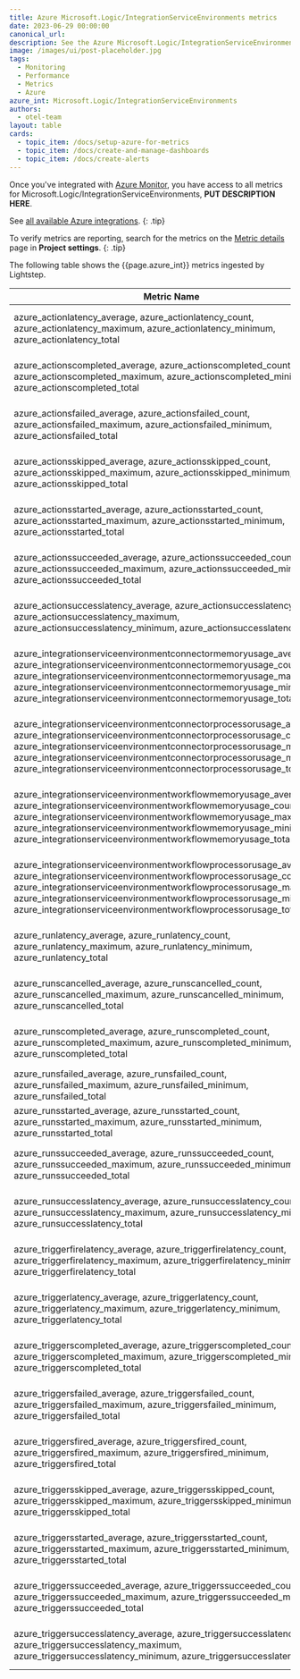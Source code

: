 ```yaml
---
title: Azure Microsoft.Logic/IntegrationServiceEnvironments metrics
date: 2023-06-29 00:00:00
canonical_url:
description: See the Azure Microsoft.Logic/IntegrationServiceEnvironments metrics ingested by Lightstep Observability
image: /images/ui/post-placeholder.jpg
tags:
  - Monitoring
  - Performance
  - Metrics
  - Azure
azure_int: Microsoft.Logic/IntegrationServiceEnvironments
authors:
  - otel-team
layout: table
cards:
  - topic_item: /docs/setup-azure-for-metrics
  - topic_item: /docs/create-and-manage-dashboards
  - topic_item: /docs/create-alerts
---
```

Once you've integrated with [Azure Monitor](/docs/setup-azure-for-metrics), you have access to all metrics for Microsoft.Logic/IntegrationServiceEnvironments, **PUT DESCRIPTION HERE**. 

See [all available Azure integrations](/docs/azure-metrics).
{: .tip}

To verify metrics are reporting, search for the metrics on the [Metric details](/docs/manage-metric-details) page in **Project settings**.
{: .tip}

The following table shows the {{page.azure_int}} metrics ingested by Lightstep.
<table class="table-aws">
<colgroup><col span="1" style="width: 35%;" /><col span="1" style="width: 15%;" /><col span="1" style="width: 35%;" /></colgroup>
  <thead>
    <th>Metric Name</th>
    <th>Unit</th>
    <th>Description</th>
  </thead>
  <tr>
    <td>azure_actionlatency_average, azure_actionlatency_count, azure_actionlatency_maximum, azure_actionlatency_minimum, azure_actionlatency_total</td>
    <td>Seconds</td>
    <td>Latency of completed workflow actions.</td>
  </tr>
  <tr>
    <td>azure_actionscompleted_average, azure_actionscompleted_count, azure_actionscompleted_maximum, azure_actionscompleted_minimum, azure_actionscompleted_total</td>
    <td>Count</td>
    <td>Number of workflow actions completed.</td>
  </tr>
  <tr>
    <td>azure_actionsfailed_average, azure_actionsfailed_count, azure_actionsfailed_maximum, azure_actionsfailed_minimum, azure_actionsfailed_total</td>
    <td>Count</td>
    <td>Number of workflow actions failed.</td>
  </tr>
  <tr>
    <td>azure_actionsskipped_average, azure_actionsskipped_count, azure_actionsskipped_maximum, azure_actionsskipped_minimum, azure_actionsskipped_total</td>
    <td>Count</td>
    <td>Number of workflow actions skipped.</td>
  </tr>
  <tr>
    <td>azure_actionsstarted_average, azure_actionsstarted_count, azure_actionsstarted_maximum, azure_actionsstarted_minimum, azure_actionsstarted_total</td>
    <td>Count</td>
    <td>Number of workflow actions started.</td>
  </tr>
  <tr>
    <td>azure_actionssucceeded_average, azure_actionssucceeded_count, azure_actionssucceeded_maximum, azure_actionssucceeded_minimum, azure_actionssucceeded_total</td>
    <td>Count</td>
    <td>Number of workflow actions succeeded.</td>
  </tr>
  <tr>
    <td>azure_actionsuccesslatency_average, azure_actionsuccesslatency_count, azure_actionsuccesslatency_maximum, azure_actionsuccesslatency_minimum, azure_actionsuccesslatency_total</td>
    <td>Seconds</td>
    <td>Latency of succeeded workflow actions.</td>
  </tr>
  <tr>
    <td>azure_integrationserviceenvironmentconnectormemoryusage_average, azure_integrationserviceenvironmentconnectormemoryusage_count, azure_integrationserviceenvironmentconnectormemoryusage_maximum, azure_integrationserviceenvironmentconnectormemoryusage_minimum, azure_integrationserviceenvironmentconnectormemoryusage_total</td>
    <td>Percent</td>
    <td>Connector memory usage for integration service environment.</td>
  </tr>
  <tr>
    <td>azure_integrationserviceenvironmentconnectorprocessorusage_average, azure_integrationserviceenvironmentconnectorprocessorusage_count, azure_integrationserviceenvironmentconnectorprocessorusage_maximum, azure_integrationserviceenvironmentconnectorprocessorusage_minimum, azure_integrationserviceenvironmentconnectorprocessorusage_total</td>
    <td>Percent</td>
    <td>Connector processor usage for integration service environment.</td>
  </tr>
  <tr>
    <td>azure_integrationserviceenvironmentworkflowmemoryusage_average, azure_integrationserviceenvironmentworkflowmemoryusage_count, azure_integrationserviceenvironmentworkflowmemoryusage_maximum, azure_integrationserviceenvironmentworkflowmemoryusage_minimum, azure_integrationserviceenvironmentworkflowmemoryusage_total</td>
    <td>Percent</td>
    <td>Workflow memory usage for integration service environment.</td>
  </tr>
  <tr>
    <td>azure_integrationserviceenvironmentworkflowprocessorusage_average, azure_integrationserviceenvironmentworkflowprocessorusage_count, azure_integrationserviceenvironmentworkflowprocessorusage_maximum, azure_integrationserviceenvironmentworkflowprocessorusage_minimum, azure_integrationserviceenvironmentworkflowprocessorusage_total</td>
    <td>Percent</td>
    <td>Workflow processor usage for integration service environment.</td>
  </tr>
  <tr>
    <td>azure_runlatency_average, azure_runlatency_count, azure_runlatency_maximum, azure_runlatency_minimum, azure_runlatency_total</td>
    <td>Seconds</td>
    <td>Latency of completed workflow runs.</td>
  </tr>
  <tr>
    <td>azure_runscancelled_average, azure_runscancelled_count, azure_runscancelled_maximum, azure_runscancelled_minimum, azure_runscancelled_total</td>
    <td>Count</td>
    <td>Number of workflow runs cancelled.</td>
  </tr>
  <tr>
    <td>azure_runscompleted_average, azure_runscompleted_count, azure_runscompleted_maximum, azure_runscompleted_minimum, azure_runscompleted_total</td>
    <td>Count</td>
    <td>Number of workflow runs completed.</td>
  </tr>
  <tr>
    <td>azure_runsfailed_average, azure_runsfailed_count, azure_runsfailed_maximum, azure_runsfailed_minimum, azure_runsfailed_total</td>
    <td>Count</td>
    <td>Number of workflow runs failed.</td>
  </tr>
  <tr>
    <td>azure_runsstarted_average, azure_runsstarted_count, azure_runsstarted_maximum, azure_runsstarted_minimum, azure_runsstarted_total</td>
    <td>Count</td>
    <td>Number of workflow runs started.</td>
  </tr>
  <tr>
    <td>azure_runssucceeded_average, azure_runssucceeded_count, azure_runssucceeded_maximum, azure_runssucceeded_minimum, azure_runssucceeded_total</td>
    <td>Count</td>
    <td>Number of workflow runs succeeded.</td>
  </tr>
  <tr>
    <td>azure_runsuccesslatency_average, azure_runsuccesslatency_count, azure_runsuccesslatency_maximum, azure_runsuccesslatency_minimum, azure_runsuccesslatency_total</td>
    <td>Seconds</td>
    <td>Latency of succeeded workflow runs.</td>
  </tr>
  <tr>
    <td>azure_triggerfirelatency_average, azure_triggerfirelatency_count, azure_triggerfirelatency_maximum, azure_triggerfirelatency_minimum, azure_triggerfirelatency_total</td>
    <td>Seconds</td>
    <td>Latency of fired workflow triggers.</td>
  </tr>
  <tr>
    <td>azure_triggerlatency_average, azure_triggerlatency_count, azure_triggerlatency_maximum, azure_triggerlatency_minimum, azure_triggerlatency_total</td>
    <td>Seconds</td>
    <td>Latency of completed workflow triggers.</td>
  </tr>
  <tr>
    <td>azure_triggerscompleted_average, azure_triggerscompleted_count, azure_triggerscompleted_maximum, azure_triggerscompleted_minimum, azure_triggerscompleted_total</td>
    <td>Count</td>
    <td>Number of workflow triggers completed.</td>
  </tr>
  <tr>
    <td>azure_triggersfailed_average, azure_triggersfailed_count, azure_triggersfailed_maximum, azure_triggersfailed_minimum, azure_triggersfailed_total</td>
    <td>Count</td>
    <td>Number of workflow triggers failed.</td>
  </tr>
  <tr>
    <td>azure_triggersfired_average, azure_triggersfired_count, azure_triggersfired_maximum, azure_triggersfired_minimum, azure_triggersfired_total</td>
    <td>Count</td>
    <td>Number of workflow triggers fired.</td>
  </tr>
  <tr>
    <td>azure_triggersskipped_average, azure_triggersskipped_count, azure_triggersskipped_maximum, azure_triggersskipped_minimum, azure_triggersskipped_total</td>
    <td>Count</td>
    <td>Number of workflow triggers skipped.</td>
  </tr>
  <tr>
    <td>azure_triggersstarted_average, azure_triggersstarted_count, azure_triggersstarted_maximum, azure_triggersstarted_minimum, azure_triggersstarted_total</td>
    <td>Count</td>
    <td>Number of workflow triggers started.</td>
  </tr>
  <tr>
    <td>azure_triggerssucceeded_average, azure_triggerssucceeded_count, azure_triggerssucceeded_maximum, azure_triggerssucceeded_minimum, azure_triggerssucceeded_total</td>
    <td>Count</td>
    <td>Number of workflow triggers succeeded.</td>
  </tr>
  <tr>
    <td>azure_triggersuccesslatency_average, azure_triggersuccesslatency_count, azure_triggersuccesslatency_maximum, azure_triggersuccesslatency_minimum, azure_triggersuccesslatency_total</td>
    <td>Seconds</td>
    <td>Latency of succeeded workflow triggers.</td>
  </tr>
</table>

